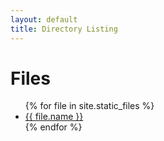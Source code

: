 ```yaml
---
layout: default
title: Directory Listing
---
```


<h1>Files</h1>
<ul>
  {% for file in site.static_files %}
    <li><a href="{{ file.path }}">{{ file.name }}</a></li>
  {% endfor %}
</ul>
